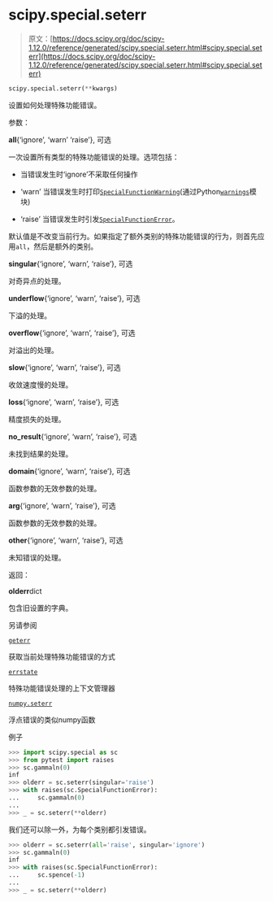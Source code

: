 # scipy.special.seterr

> 原文：[https://docs.scipy.org/doc/scipy-1.12.0/reference/generated/scipy.special.seterr.html#scipy.special.seterr](https://docs.scipy.org/doc/scipy-1.12.0/reference/generated/scipy.special.seterr.html#scipy.special.seterr)

```py
scipy.special.seterr(**kwargs)
```

设置如何处理特殊功能错误。

参数：

**all**{‘ignore’, ‘warn’ ‘raise’}, 可选

一次设置所有类型的特殊功能错误的处理。选项包括：

+   当错误发生时‘ignore’不采取任何操作

+   ‘warn’ 当错误发生时打印[`SpecialFunctionWarning`](scipy.special.SpecialFunctionWarning.html#scipy.special.SpecialFunctionWarning "scipy.special.SpecialFunctionWarning")(通过Python[`warnings`](https://docs.python.org/3/library/warnings.html#module-warnings "(在 Python v3.12)")模块)

+   ‘raise’ 当错误发生时引发[`SpecialFunctionError`](scipy.special.SpecialFunctionError.html#scipy.special.SpecialFunctionError "scipy.special.SpecialFunctionError")。

默认值是不改变当前行为。如果指定了额外类别的特殊功能错误的行为，则首先应用`all`，然后是额外的类别。

**singular**{‘ignore’, ‘warn’, ‘raise’}, 可选

对奇异点的处理。

**underflow**{‘ignore’, ‘warn’, ‘raise’}, 可选

下溢的处理。

**overflow**{‘ignore’, ‘warn’, ‘raise’}, 可选

对溢出的处理。

**slow**{‘ignore’, ‘warn’, ‘raise’}, 可选

收敛速度慢的处理。

**loss**{‘ignore’, ‘warn’, ‘raise’}, 可选

精度损失的处理。

**no_result**{‘ignore’, ‘warn’, ‘raise’}, 可选

未找到结果的处理。

**domain**{‘ignore’, ‘warn’, ‘raise’}, 可选

函数参数的无效参数的处理。

**arg**{‘ignore’, ‘warn’, ‘raise’}, 可选

函数参数的无效参数的处理。

**other**{‘ignore’, ‘warn’, ‘raise’}, 可选

未知错误的处理。

返回：

**olderr**dict

包含旧设置的字典。

另请参阅

[`geterr`](scipy.special.geterr.html#scipy.special.geterr "scipy.special.geterr")

获取当前处理特殊功能错误的方式

[`errstate`](scipy.special.errstate.html#scipy.special.errstate "scipy.special.errstate")

特殊功能错误处理的上下文管理器

[`numpy.seterr`](https://numpy.org/devdocs/reference/generated/numpy.seterr.html#numpy.seterr "(在 NumPy v2.0.dev0)")

浮点错误的类似numpy函数

例子

```py
>>> import scipy.special as sc
>>> from pytest import raises
>>> sc.gammaln(0)
inf
>>> olderr = sc.seterr(singular='raise')
>>> with raises(sc.SpecialFunctionError):
...     sc.gammaln(0)
...
>>> _ = sc.seterr(**olderr) 
```

我们还可以除一外，为每个类别都引发错误。

```py
>>> olderr = sc.seterr(all='raise', singular='ignore')
>>> sc.gammaln(0)
inf
>>> with raises(sc.SpecialFunctionError):
...     sc.spence(-1)
...
>>> _ = sc.seterr(**olderr) 
```
